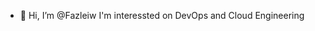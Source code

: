 - 👋 Hi, I’m @Fazleiw
I'm interessted on DevOps and Cloud Engineering
<!---
Fazleiw/Fazleiw is a ✨ special ✨ repository because its `README.md` (this file) appears on your GitHub profile.
You can click the Preview link to take a look at your changes.
--->
